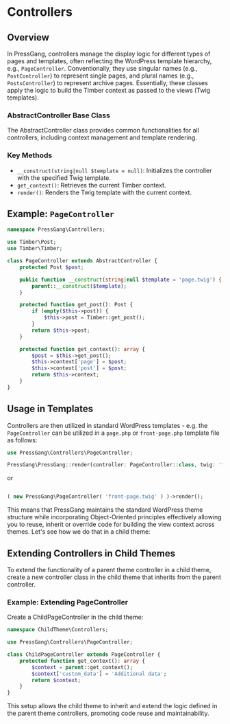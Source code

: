 # Controllers

## Overview

In PressGang, controllers manage the display logic for different types of pages and templates, often reflecting the WordPress template hierarchy, e.g., `PageController`. Conventionally, they use singular names (e.g., `PostController`) to represent single pages, and plural names (e.g., `PostsController`) to represent archive pages. Essentially, these classes apply the logic to build the Timber context as passed to the views (Twig templates).
### AbstractController Base Class

The AbstractController class provides common functionalities for all controllers, including context management and template rendering.

### Key Methods

* `__construct(string|null $template = null)`: Initializes the controller with the specified Twig template.
* `get_context()`: Retrieves the current Timber context.
* `render()`: Renders the Twig template with the current context.

## Example: `PageController`

```php
namespace PressGang\Controllers;

use Timber\Post;
use Timber\Timber;

class PageController extends AbstractController {
    protected Post $post;

    public function __construct(string|null $template = 'page.twig') {
        parent::__construct($template);
    }

    protected function get_post(): Post {
        if (empty($this->post)) {
            $this->post = Timber::get_post();
        }
        return $this->post;
    }

    protected function get_context(): array {
        $post = $this->get_post();
        $this->context['page'] = $post;
        $this->context['post'] = $post;
        return $this->context;
    }
}
```

## Usage in Templates

Controllers are then utilized in standard WordPress templates - e.g. the `PageController` can be utilized in a `page.php` or `front-page.php` template file as follows:

```php
use PressGang\Controllers\PageController;

PressGang\PressGang::render(controller: PageController::class, twig: 'front-page.twig');
```

or

```php

( new PressGang\PageController( 'front-page.twig' ) )->render();
```

This means that PressGang maintains the standard WordPress theme structure while incorporating Object-Oriented principles effectively allowing you to reuse, inherit or override code for building the view context across themes. Let's see how we do that in a child theme:

## Extending Controllers in Child Themes

To extend the functionality of a parent theme controller in a child theme, create a new controller class in the child theme that inherits from the parent controller.

### Example: Extending PageController

Create a ChildPageController in the child theme:

```php
namespace ChildTheme\Controllers;

use PressGang\Controllers\PageController;

class ChildPageController extends PageController {
    protected function get_context(): array {
        $context = parent::get_context();
        $context['custom_data'] = 'Additional data';
        return $context;
    }
}
```

This setup allows the child theme to inherit and extend the logic defined in the parent theme controllers, promoting code reuse and maintainability. 
